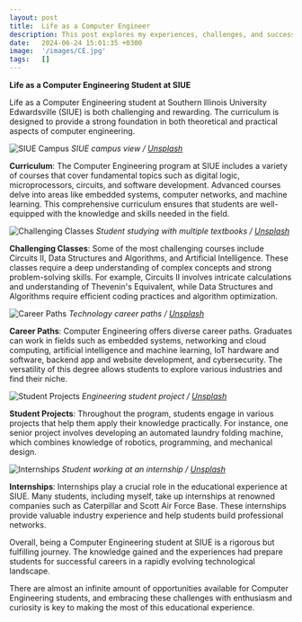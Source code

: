 ```yaml
---
layout: post
title:  Life as a Computer Engineer
description: This post explores my experiences, challenges, and successes as a Computer Engineering student.
date:   2024-06-24 15:01:35 +0300
image:  '/images/CE.jpg'
tags:   []
---
```

**Life as a Computer Engineering Student at SIUE**

Life as a Computer Engineering student at Southern Illinois University Edwardsville (SIUE) is both challenging and rewarding. The curriculum is designed to provide a strong foundation in both theoretical and practical aspects of computer engineering.

![SIUE Campus]({{site.baseurl}}/images/siue_campus.jpg)
*SIUE campus view / [Unsplash](https://unsplash.com/)*

**Curriculum**: The Computer Engineering program at SIUE includes a variety of courses that cover fundamental topics such as digital logic, microprocessors, circuits, and software development. Advanced courses delve into areas like embedded systems, computer networks, and machine learning. This comprehensive curriculum ensures that students are well-equipped with the knowledge and skills needed in the field.

![Challenging Classes]({{site.baseurl}}/images/challenging_classes.jpg)
*Student studying with multiple textbooks / [Unsplash](https://unsplash.com/)*

**Challenging Classes**: Some of the most challenging courses include Circuits II, Data Structures and Algorithms, and Artificial Intelligence. These classes require a deep understanding of complex concepts and strong problem-solving skills. For example, Circuits II involves intricate calculations and understanding of Thevenin's Equivalent, while Data Structures and Algorithms require efficient coding practices and algorithm optimization.

![Career Paths]({{site.baseurl}}/images/04.jpg)
*Technology career paths / [Unsplash](https://unsplash.com/)*

**Career Paths**: Computer Engineering offers diverse career paths. Graduates can work in fields such as embedded systems, networking and cloud computing, artificial intelligence and machine learning, IoT hardware and software, backend app and website development, and cybersecurity. The versatility of this degree allows students to explore various industries and find their niche.

![Student Projects]({{site.baseurl}}/images/06.jpg)
*Engineering student project / [Unsplash](https://unsplash.com/)*

**Student Projects**: Throughout the program, students engage in various projects that help them apply their knowledge practically. For instance, one senior project involves developing an automated laundry folding machine, which combines knowledge of robotics, programming, and mechanical design.

![Internships]({{site.baseurl}}/images/07.jpg)
*Student working at an internship / [Unsplash](https://unsplash.com/)*

**Internships**: Internships play a crucial role in the educational experience at SIUE. Many students, including myself, take up internships at renowned companies such as Caterpillar and Scott Air Force Base. These internships provide valuable industry experience and help students build professional networks.

Overall, being a Computer Engineering student at SIUE is a rigorous but fulfilling journey. The knowledge gained and the experiences had prepare students for successful careers in a rapidly evolving technological landscape.

There are almost an infinite amount of opportunities available for Computer Engineering students, and embracing these challenges with enthusiasm and curiosity is key to making the most of this educational experience.
